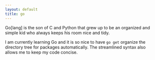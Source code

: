 ```yaml
---
layout: default
title: go
---
```


Go[lang] is the son of C and Python that grew up to be an organized and simple kid who always keeps his room nice and tidy.

I am currently learning Go and it is so nice to have `go get` organize the directory tree for packages automatically. The streamlined syntax also allows me to keep my code concise.

